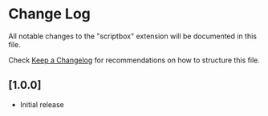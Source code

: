 # Change Log

All notable changes to the "scriptbox" extension will be documented in this file.

Check [Keep a Changelog](http://keepachangelog.com/) for recommendations on how to structure this file.

## [1.0.0]

- Initial release
